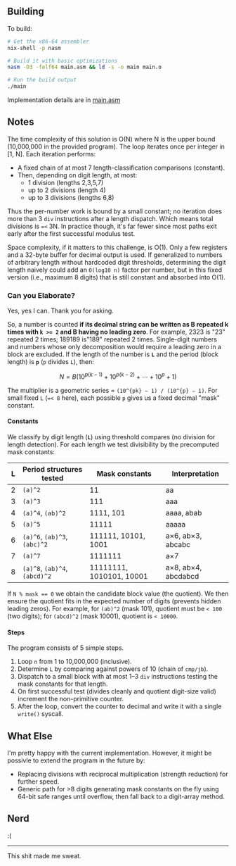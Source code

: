 ## Building

To build:

```bash
# Get the x86-64 assembler
nix-shell -p nasm

# Build it with basic optimizations
nasm -O3 -felf64 main.asm && ld -s -o main main.o

# Run the build output
./main
```

Implementation details are in [main.asm](./main.asm)

## Notes

The time complexity of this solution is O(N) where N is the upper bound
(10,000,000 in the provided program). The loop iterates once per integer in [1,
N]. Each iteration performs:

- A fixed chain of at most 7 length-classification comparisons (constant).
- Then, depending on digit length, at most:
  - 1 division (lengths 2,3,5,7)
  - up to 2 divisions (length 4)
  - up to 3 divisions (lengths 6,8)

Thus the per-number work is bound by a small constant; no iteration does more
than 3 `div` instructions after a length dispatch. Which means total divisions
is `=<` 3N. In practice though, it's far fewer since most paths exit early after
the first successful modulus test.

Space complexity, if it matters to this challenge, is O(1). Only a few registers
and a 32-byte buffer for decimal output is used. If generalized to numbers of
arbitrary length without hardcoded digit thresholds, determining the digit
length naively could add an `O(log10 n)` factor per number, but in this fixed
version (i.e., maximum 8 digits) that is still constant and absorbed into O(1).

### Can you Elaborate?

Yes, yes I can. Thank you for asking.

So, a number is counted **if its decimal string can be written as B repeated k
times with `k >= 2` and B having no leading zero**. For example, 2323 is "23"
repeated 2 times; 189189 is"189" repeated 2 times. Single-digit numbers and
numbers whose only decomposition would require a leading zero in a block are
excluded. If the length of the number is **`L`** and the period (block length)
is **`p`** (`p` divides `L`), then:

```math
N = B \left( 10^{p(k-1)} + 10^{p(k-2)} + \cdots + 10^{p} + 1 \right)
```

The multiplier is a geometric series = `(10^{pk} − 1) / (10^{p} − 1)`. For small
fixed `L` (`=< 8` here), each possible `p` gives us a fixed decimal "mask"
constant.

#### Constants

We classify by digit length (**`L`**) using threshold compares (no division for
length detection). For each length we test divisibility by the precomputed mask
constants:

<!-- markdownlint-disable MD013 -->

| L | Period structures tested      | Mask constants           | Interpretation      |
| - | ----------------------------- | ------------------------ | ------------------- |
| 2 | `(a)^2`                       | 11                       | aa                  |
| 3 | `(a)^3`                       | 111                      | aaa                 |
| 4 | `(a)^4`, `(ab)^2`             | 1111, 101                | aaaa, abab          |
| 5 | `(a)^5`                       | 11111                    | aaaaa               |
| 6 | `(a)^6`, `(ab)^3`, `(abc)^2`  | 111111, 10101, 1001      | a×6, ab×3, abcabc   |
| 7 | `(a)^7`                       | 1111111                  | a×7                 |
| 8 | `(a)^8`, `(ab)^4`, `(abcd)^2` | 11111111, 1010101, 10001 | a×8, ab×4, abcdabcd |

<!-- markdownlint-enable MD013 -->

If `N % mask == 0` we obtain the candidate block value (the quotient). We then
ensure the quotient fits in the expected number of digits (prevents hidden
leading zeros). For example, for `(ab)^2` (mask 101), quotient must be `< 100`
(two digits); for `(abcd)^2` (mask 10001), quotient is `< 10000`.

#### Steps

<!-- markdownlint-disable MD033 -->

The program consists of 5 <bullshit>simple</bullshit> steps.

<!-- markdownlint-disable MD033 -->

1. Loop `n` from 1 to 10,000,000 (inclusive).
2. Determine `L` by comparing against powers of 10 (chain of `cmp/jb`).
3. Dispatch to a small block with at most 1–3 `div` instructions testing the
   mask constants for that length.
4. On first successful test (divides cleanly and quotient digit-size valid)
   increment the non-primitive counter.
5. After the loop, convert the counter to decimal and write it with a single
   `write()` syscall.

## What Else

I'm pretty happy with the current implementation. However, it might be possivle
to extend the program in the future by:

- Replacing divisions with reciprocal multiplication (strength reduction) for
  further speed.
- Generic path for >8 digits generating mask constants on the fly using 64-bit
  safe ranges until overflow, then fall back to a digit-array method.

## Nerd

:(

---

This shit made me sweat.
